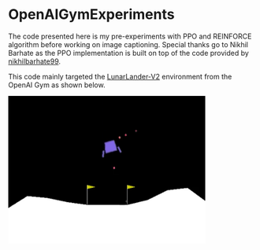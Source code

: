 # OpenAIGymExperiments

The code presented here is my pre-experiments with PPO and REINFORCE algorithm before working on image captioning. Special thanks go to Nikhil Barhate as the PPO implementation is built on top of the code provided by <a href="https://github.com/nikhilbarhate99/PPO-PyTorch">nikhilbarhate99</a>.

This code mainly targeted the <a href="https://gym.openai.com/envs/LunarLander-v2/">LunarLander-V2</a> environment from the OpenAI Gym as shown below.

<img src="https://github.com/FredAmouzgar/OpenAIGymExperiments/raw/master/pics/LunarLander.png" width=400 height=300>
